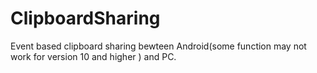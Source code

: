 # ClipboardSharing
 Event based clipboard sharing bewteen Android(some function may not work for version 10 and higher ) and PC.
